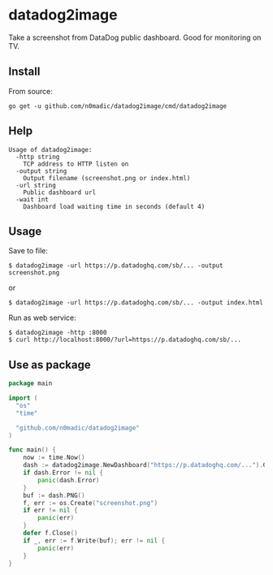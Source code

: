 # datadog2image
Take a screenshot from DataDog public dashboard. Good for monitoring on TV.

## Install

From source:

```
go get -u github.com/n0madic/datadog2image/cmd/datadog2image
```

## Help

```
Usage of datadog2image:
  -http string
	TCP address to HTTP listen on
  -output string
	Output filename (screenshot.png or index.html)
  -url string
	Public dashboard url
  -wait int
	Dashboard load waiting time in seconds (default 4)
```

## Usage

Save to file:

```
$ datadog2image -url https://p.datadoghq.com/sb/... -output screenshot.png
```
or
```
$ datadog2image -url https://p.datadoghq.com/sb/... -output index.html
```

Run as web service:

```
$ datadog2image -http :8000
$ curl http://localhost:8000/?url=https://p.datadoghq.com/sb/...
```

## Use as package

```go
package main

import (
  "os"
  "time"

  "github.com/n0madic/datadog2image"
)

func main() {
    now := time.Now()
    dash := datadog2image.NewDashboard("https://p.datadoghq.com/...").GetScreenshot(4).AddTimestamp(&now)
    if dash.Error != nil {
        panic(dash.Error)
    }
    buf := dash.PNG()
    f, err := os.Create("screenshot.png")
    if err != nil {
        panic(err)
    }
    defer f.Close()
    if _, err := f.Write(buf); err != nil {
        panic(err)
    }
}
```
